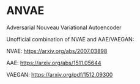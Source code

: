 # ANVAE
Adversarial Nouveau Variational Autoencoder

Unofficial combination of NVAE and AAE/VAEGAN:

NVAE: https://arxiv.org/abs/2007.03898

AAE: https://arxiv.org/abs/1511.05644

VAEGAN: https://arxiv.org/pdf/1512.09300

